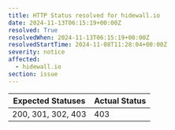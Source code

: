 ```yaml
---
title: HTTP Status resolved for hidewall.io
date: 2024-11-13T06:15:19+00:00Z
resolved: True
resolvedWhen: 2024-11-13T06:15:19+00:00Z
resolvedStartTime: 2024-11-08T11:28:04+00:00Z
severity: notice
affected:
  - hidewall.io
section: issue
---
```


| Expected Statuses | Actual Status  |
|-------------------|----------------|
| 200, 301, 302, 403 | 403 |
